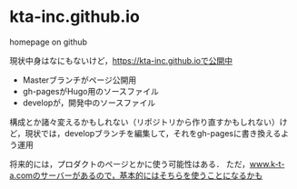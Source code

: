 # kta-inc.github.io
homepage on github

現状中身はなにもないけど，https://kta-inc.github.ioで公開中

* Masterブランチがページ公開用
* gh-pagesがHugo用のソースファイル
* developが，開発中のソースファイル

構成とか諸々変えるかもしれない（リポジトリから作り直すかもしれない）けど，現状では，developブランチを編集して，それをgh-pagesに書き換えるよう運用

将来的には，プロダクトのページとかに使う可能性はある．
ただ，www.k-t-a.comのサーバーがあるので，基本的にはそちらを使うことになるかも
